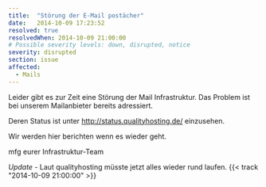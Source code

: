 ```yaml
---
title:  "Störung der E-Mail postächer"
date:   2014-10-09 17:23:52
resolved: true
resolvedWhen: 2014-10-09 21:00:00
# Possible severity levels: down, disrupted, notice
severity: disrupted
section: issue
affected:
  - Mails
---
```

Leider gibt es zur Zeit eine Störung der Mail Infrastruktur.
Das Problem ist bei unserem Mailanbieter bereits adressiert.

Deren Status ist unter http://status.qualityhosting.de/ einzusehen.

Wir werden hier berichten wenn es wieder geht.

mfg
eurer Infrastruktur-Team

*Update* - Laut qualityhosting müsste jetzt alles wieder rund laufen. {{< track "2014-10-09 21:00:00" >}}
